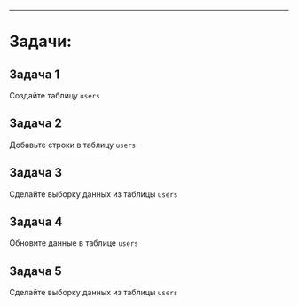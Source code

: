 ________________________________________
# Задачи:

## Задача 1

Создайте таблицу `users`


## Задача 2

Добавьте строки в таблицу `users`


## Задача 3

Сделайте выборку данных из таблицы `users`


## Задача 4

Обновите данные в таблице `users`

## Задача 5

Сделайте выборку данных из таблицы `users`